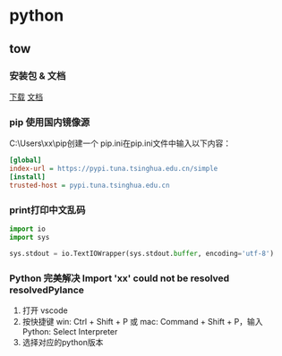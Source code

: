 # python

## tow

### 安装包 & 文档

[下载](https://www.python.org/downloads/)
[文档](https://docs.python.org/zh-cn/3/)

### pip 使用国内镜像源

C:\Users\xx\pip创建一个 pip.ini在pip.ini文件中输入以下内容：

```ini
[global]
index-url = https://pypi.tuna.tsinghua.edu.cn/simple
[install]
trusted-host = pypi.tuna.tsinghua.edu.cn
```

### print打印中文乱码

```python
import io
import sys

sys.stdout = io.TextIOWrapper(sys.stdout.buffer, encoding='utf-8')
```

### Python 完美解决 Import 'xx' could not be resolved resolvedPylance

1. 打开 vscode
2. 按快捷键 win: Ctrl + Shift + P 或 mac: Command + Shift + P，输入 Python: Select Interpreter
3. 选择对应的python版本
